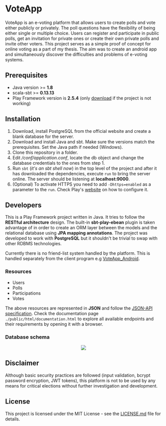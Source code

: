 # VoteApp

VoteApp is an e-voting platform that allows users to create polls and vote either publicly or privately. The poll questions have the flexibility of being either single or multiple choice. Users can register and participate in public polls, get an invitation for private ones or create their own private polls and invite other voters. This project serves as a simple proof of concept for online voting as a part of my thesis. The aim was to create an android app and simultaneously discover the difficulties and problems of e-voting systems.

## Prerequisites

- Java version >= **1.8**
- scala-sbt >= **0.13.13**
- Play Framework version is **2.5.4** (only [download](https://www.playframework.com/download#alternatives) if the project is not working)


## Installation

 1. Download, install PostgreSQL from the official website and create a blank database for the server. 
 2. Download and install Java and sbt. Make sure the versions match the prerequisites. Set the Java path if needed (Windows).
 3. Clone this repository in a folder.
 4. Edit */conf/application.conf*, locate the db object and change the database credentials to the ones from step 1.
 5. Run `sbt` (*it's an sbt shell now*) in the top level of the project and after it has downloaded the dependencies, execute `run` to bring the server online. The server should be listening at **localhost:9000**.
 6. (Optional) To activate HTTPS you need to add `-Dhttps=enabled` as a parameter to the `run`. Check Play's [website](https://www.playframework.com/documentation/2.5.x/ConfiguringHttps#Providing-configuration) on how to configure it.

## Developers

This is a Play Framework project written in Java. It tries to follow the **RESTful architecture** design. The built-in **sbt-play-ebean** plugin is taken advantage of in order to create an ORM layer between the models and the relational database using **JPA mapping annotations**. The project was developed to work with **PostgreSQL** but it shouldn't be trivial to swap with other RDBMS technologies.

Currently there is no friend-list system handled by the platform. This is handled separately from the client program e.g [VoteApp_Android](https://github.com/sstamatiadis/VoteApp_Android).

### Resources

- Users
- Polls
- Participations
- Votes

The above resources are represented in **JSON** and follow the [JSON-API specification](http://jsonapi.org/). Check the documentation page `./public/html/documentation.html` to explore all available endpoints and their requirements by opening it with a browser.

### Database schema

<p align="center">
  <img src="../assets/img/schema.png?raw=true">
</p>

## Disclaimer

Although basic security practices are followed (input validation, bcrypt password encryption, JWT tokens), this platform is not to be used by any means for critical elections without further investigation and development.

## License

This project is licensed under the MIT License - see the [LICENSE.md](./LICENSE.md) file for details.
